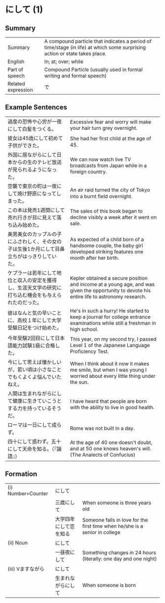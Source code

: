 # にして (1)

## Summary

<table><tr>   <td>Summary</td>   <td>A compound particle that indicates a period of time/stage (in life) at which some surprising action or state takes place.</td></tr><tr>   <td>English</td>   <td>In; at; over; while</td></tr><tr>   <td>Part of speech</td>   <td>Compound Particle (usually used in formal writing and formal speech)</td></tr><tr>   <td>Related expression</td>   <td>で</td></tr></table>

## Example Sentences

<table><tr>   <td>過度の恐怖や心労が一夜にして白髪をつくる。</td>   <td>Excessive fear and worry will make your hair turn grey overnight.</td></tr><tr>   <td>彼女は45歳にして初めて子供ができた。</td>   <td>She had her ﬁrst child at the age of 45.</td></tr><tr>   <td>外国に居ながらにして日本からの生のテレビ放送が見られるようになった。</td>   <td>We can now watch live TV broadcasts from Japan while in a foreign country.</td></tr><tr>   <td>空襲で東京の町は一夜にして焼け野原になってしまった。</td>   <td>An air raid turned the city of Tokyo into a burnt ﬁeld overnight.</td></tr><tr>   <td>この本は発売1週間にして売れ行きが目に見えて落ち込み始めた。</td>   <td>The sales of this book began to decline visibly a week after it went on sale.</td></tr><tr>   <td>美男美女のカップルの子にふさわしく、その女の子は生後1か月にして目鼻立ちがはっきりしていた。</td>   <td>As expected of a child born of a handsome couple, the baby girl developed striking features one month after her birth.</td></tr><tr>   <td>ケプラーは若年にして地位と収入の安定を獲得し、生涯天文学の研究に打ち込む機会をも与えられたのだった。</td>   <td>Kepler obtained a secure position and income at a young age, and was given the opportunity to devote his entire life to astronomy research.</td></tr><tr>   <td>彼はなんと気の早いことに、高校１年にして大学受験日記をつけ始めた。</td>   <td>He's in such a hurry! He started to keep a journal for college entrance examinations while still a freshman in high school.</td></tr><tr>   <td>今年受験2回目にして日本語能力試験1級に合格した。</td>   <td>This year, on my second try, I passed Level 1 of the Japanese Language Proficiency Test.</td></tr><tr>   <td>今にして思えば懐かしいが、若い頃は小さなことでもくよくよ悩んでいたねえ。</td>   <td>When I think about it now it makes me smile, but when I was young I worried about every little thing under the sun.</td></tr><tr>   <td>人間は生まれながらにして健康に生きていこうとする力を持っているそうだ。</td>   <td>I have heard that people are born with the ability to live in good health.</td></tr><tr>   <td>ローマは一日にして成らず。</td>   <td>Rome was not built in a day.</td></tr><tr>   <td>四十にして惑わず。五十にして天命を知る。（『論語』）</td>   <td>At the age of 40 one doesn't doubt, and at 50 one knows heaven's will. (The Analects of Confucius)</td></tr></table>

## Formation

<table class="table"><tbody><tr class="tr head"><td class="td"><span class="numbers">(i)</span> <span class="bold">Number+Counter</span></td><td class="td"><span class="concept">にして</span></td><td class="td"></td></tr><tr class="tr"><td class="td"></td><td class="td"><span>三歳</span><span class="concept">にして</span></td><td class="td"><span>When someone is three years old</span></td></tr><tr class="tr"><td class="td"></td><td class="td"><span>大学四年</span><span class="concept">にして</span><span>恋を知る</span></td><td class="td"><span>Someone falls in love for the first time when he/she is a senior in college</span></td></tr><tr class="tr head"><td class="td"><span class="numbers">(ii)</span> <span class="bold">Noun</span></td><td class="td"><span class="concept">にして</span></td><td class="td"></td></tr><tr class="tr"><td class="td"></td><td class="td"><span>一昼夜</span><span class="concept">にして</span></td><td class="td"><span>Something changes in 24 hours (literally: one day and one night)</span> </td></tr><tr class="tr head"><td class="td"><span class="numbers">(iii)</span> <span class="bold">Vますながら</span></td><td class="td"><span class="concept">にして</span></td><td class="td"></td></tr><tr class="tr"><td class="td"></td><td class="td"><span>生まれながら</span><span class="concept">にして</span></td><td class="td"><span>When someone is born</span></td></tr></tbody></table>

